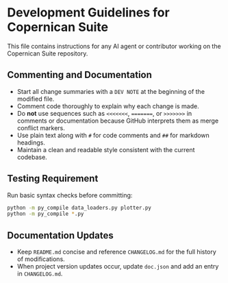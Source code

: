 # Development Guidelines for Copernican Suite

This file contains instructions for any AI agent or contributor working on the Copernican Suite repository.

## Commenting and Documentation
- Start all change summaries with a `DEV NOTE` at the beginning of the modified file.
- Comment code thoroughly to explain why each change is made.
- Do **not** use sequences such as `<<<<<<<`, `=======`, or `>>>>>>>` in comments or documentation because GitHub interprets them as merge conflict markers.
- Use plain text along with `#` for code comments and `##` for markdown headings.
- Maintain a clean and readable style consistent with the current codebase.

## Testing Requirement
Run basic syntax checks before committing:

```bash
python -m py_compile data_loaders.py plotter.py
python -m py_compile *.py
```

## Documentation Updates
- Keep `README.md` concise and reference `CHANGELOG.md` for the full history of modifications.
- When project version updates occur, update `doc.json` and add an entry in `CHANGELOG.md`.

